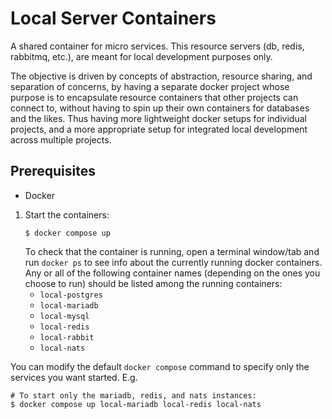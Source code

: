 # Local Server Containers

A shared container for micro services. This resource servers (db, redis, rabbitmq, etc.), are meant for local development purposes only. 

The objective is driven by concepts of abstraction, resource sharing, and separation of concerns, by having a separate docker project whose purpose is to encapsulate resource containers that other projects can connect to, without having to spin up their own containers for databases and the likes. Thus having more lightweight docker setups for individual projects, and a more appropriate setup for integrated local development across multiple projects.

## Prerequisites

- Docker

1. Start the containers:
    ```shell
    $ docker compose up
    ```
   To check that the container is running, open a terminal window/tab and run `docker ps` to see info about the
   currently running docker containers. Any or all of the following container names (depending on the ones you choose to run) should be listed among the running containers:
    - `local-postgres`
    - `local-mariadb`
    - `local-mysql`
    - `local-redis`
    - `local-rabbit`
    - `local-nats`

You can modify the default `docker compose` command to specify only the services you want started. E.g. 
   ```shell
   # To start only the mariadb, redis, and nats instances:
   $ docker compose up local-mariadb local-redis local-nats
   ```

